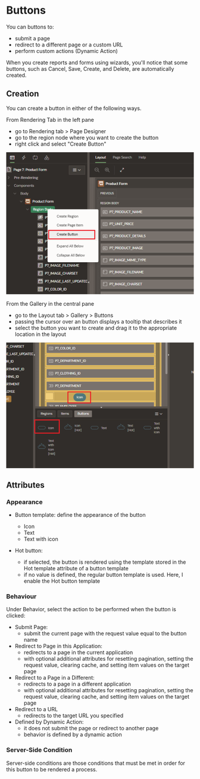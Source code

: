 # Buttons

You can buttons to:

- submit a page
- redirect to a different page or a custom URL
- perform custom actions (Dynamic Action)

When you create reports and forms using wizards, you'll notice that some buttons, such as Cancel, Save, Create, and Delete, are automatically created.

## Creation

You can create a button in either of the following ways.

From Rendering Tab in the left pane

- go to Rendering tab > Page Designer
- go to the region node where you want to create the button
- right click and select "Create Button"

![Button Create From Rendering](images/button_create.png)

From the Gallery in the central pane

- go to the Layout tab > Gallery > Buttons
- passing the cursor over an button displays a tooltip that describes it
- select the button you want to create and drag it to the appropriate location in the layout

![Button Create From Gallery](images/button_create_gallery.png)

## Attributes

### Appearance

- Button template: define the appearance of the button

  - Icon
  - Text
  - Text with icon

- Hot button:
  - if selected, the button is rendered using the template stored in the Hot template attribute of a button template
  - if no value is defined, the regular button template is used. Here, I enable the Hot button template

### Behaviour

Under Behavior, select the action to be performed when the button is clicked:

- Submit Page:
  - submit the current page with the request value equal to the button name
- Redirect to Page in this Application:
  - redirects to a page in the current application
  - with optional additional attributes for resetting pagination, setting the request value, clearing cache, and setting item values on the target page
- Redirect to a Page in a Different:
  - redirects to a page in a different application
  - with optional additional attributes for resetting pagination, setting the request value, clearing cache, and setting item values on the target page
- Redirect to a URL
  - redirects to the target URL you specified
- Defined by Dynamic Action:
  - it does not submit the page or redirect to another page
  - behavior is defined by a dynamic action

### Server-Side Condition

Server-side conditions are those conditions that must be met in order for this button to be rendered a process.
